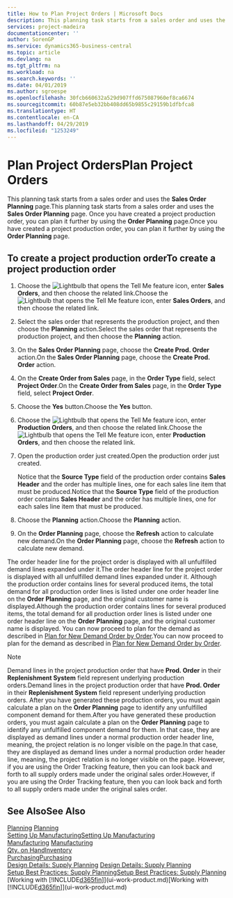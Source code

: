 ```yaml
---
title: How to Plan Project Orders | Microsoft Docs
description: This planning task starts from a sales order and uses the **Sales Order Planning** page. Once you have created a project production order, you can plan it further by using the **Order Planning** page.
services: project-madeira
documentationcenter: ''
author: SorenGP
ms.service: dynamics365-business-central
ms.topic: article
ms.devlang: na
ms.tgt_pltfrm: na
ms.workload: na
ms.search.keywords: ''
ms.date: 04/01/2019
ms.author: sgroespe
ms.openlocfilehash: 30fcb660632a529d907ffd675087960ef8ca6674
ms.sourcegitcommit: 60b87e5eb32bb408dd65b9855c29159b1dfbfca8
ms.translationtype: HT
ms.contentlocale: en-CA
ms.lasthandoff: 04/29/2019
ms.locfileid: "1253249"
---
```

# <a name="plan-project-orders"></a><span data-ttu-id="b7e56-104">Plan Project Orders</span><span class="sxs-lookup"><span data-stu-id="b7e56-104">Plan Project Orders</span></span>
<span data-ttu-id="b7e56-105">This planning task starts from a sales order and uses the **Sales Order Planning** page.</span><span class="sxs-lookup"><span data-stu-id="b7e56-105">This planning task starts from a sales order and uses the **Sales Order Planning** page.</span></span> <span data-ttu-id="b7e56-106">Once you have created a project production order, you can plan it further by using the **Order Planning** page.</span><span class="sxs-lookup"><span data-stu-id="b7e56-106">Once you have created a project production order, you can plan it further by using the **Order Planning** page.</span></span>  

## <a name="to-create-a-project-production-order"></a><span data-ttu-id="b7e56-107">To create a project production order</span><span class="sxs-lookup"><span data-stu-id="b7e56-107">To create a project production order</span></span>  

1.  <span data-ttu-id="b7e56-108">Choose the ![Lightbulb that opens the Tell Me feature](media/ui-search/search_small.png "Tell me what you want to do") icon, enter **Sales Orders**, and then choose the related link.</span><span class="sxs-lookup"><span data-stu-id="b7e56-108">Choose the ![Lightbulb that opens the Tell Me feature](media/ui-search/search_small.png "Tell me what you want to do") icon, enter **Sales Orders**, and then choose the related link.</span></span>  
2.  <span data-ttu-id="b7e56-109">Select the sales order that represents the production project, and then choose the **Planning** action.</span><span class="sxs-lookup"><span data-stu-id="b7e56-109">Select the sales order that represents the production project, and then choose the **Planning** action.</span></span>  
4.  <span data-ttu-id="b7e56-110">On the **Sales Order Planning** page, choose  the **Create Prod. Order** action.</span><span class="sxs-lookup"><span data-stu-id="b7e56-110">On the **Sales Order Planning** page, choose  the **Create Prod. Order** action.</span></span>  
5.  <span data-ttu-id="b7e56-111">On the **Create Order from Sales** page, in the **Order Type** field, select **Project Order**.</span><span class="sxs-lookup"><span data-stu-id="b7e56-111">On the **Create Order from Sales** page, in the **Order Type** field, select **Project Order**.</span></span>  
6.  <span data-ttu-id="b7e56-112">Choose the **Yes** button.</span><span class="sxs-lookup"><span data-stu-id="b7e56-112">Choose the **Yes** button.</span></span>  
7.  <span data-ttu-id="b7e56-113">Choose the ![Lightbulb that opens the Tell Me feature](media/ui-search/search_small.png "Tell me what you want to do") icon, enter **Production Orders**, and then choose the related link.</span><span class="sxs-lookup"><span data-stu-id="b7e56-113">Choose the ![Lightbulb that opens the Tell Me feature](media/ui-search/search_small.png "Tell me what you want to do") icon, enter **Production Orders**, and then choose the related link.</span></span>
8. <span data-ttu-id="b7e56-114">Open the production order just created.</span><span class="sxs-lookup"><span data-stu-id="b7e56-114">Open the production order just created.</span></span>  

    <span data-ttu-id="b7e56-115">Notice that the **Source Type** field of the production order contains **Sales Header** and the order has multiple lines, one for each sales line item that must be produced.</span><span class="sxs-lookup"><span data-stu-id="b7e56-115">Notice that the **Source Type** field of the production order contains **Sales Header** and the order has multiple lines, one for each sales line item that must be produced.</span></span>  
9. <span data-ttu-id="b7e56-116">Choose the **Planning** action.</span><span class="sxs-lookup"><span data-stu-id="b7e56-116">Choose the **Planning** action.</span></span>
10. <span data-ttu-id="b7e56-117">On the **Order Planning** page, choose the **Refresh** action to calculate new demand.</span><span class="sxs-lookup"><span data-stu-id="b7e56-117">On the **Order Planning** page, choose the **Refresh** action to calculate new demand.</span></span>  

<span data-ttu-id="b7e56-118">The order header line for the project order is displayed with all unfulfilled demand lines expanded under it.</span><span class="sxs-lookup"><span data-stu-id="b7e56-118">The order header line for the project order is displayed with all unfulfilled demand lines expanded under it.</span></span> <span data-ttu-id="b7e56-119">Although the production order contains lines for several produced items, the total demand for all production order lines is listed under one order header line on the **Order Planning** page, and the original customer name is displayed.</span><span class="sxs-lookup"><span data-stu-id="b7e56-119">Although the production order contains lines for several produced items, the total demand for all production order lines is listed under one order header line on the **Order Planning** page, and the original customer name is displayed.</span></span> <span data-ttu-id="b7e56-120">You can now proceed to plan for the demand as described in [Plan for New Demand Order by Order](production-how-to-plan-for-new-demand.md).</span><span class="sxs-lookup"><span data-stu-id="b7e56-120">You can now proceed to plan for the demand as described in [Plan for New Demand Order by Order](production-how-to-plan-for-new-demand.md).</span></span>  

> [!NOTE]  
>  <span data-ttu-id="b7e56-121">Demand lines in the project production order that have **Prod. Order** in their **Replenishment System** field represent underlying production orders.</span><span class="sxs-lookup"><span data-stu-id="b7e56-121">Demand lines in the project production order that have **Prod. Order** in their **Replenishment System** field represent underlying production orders.</span></span> <span data-ttu-id="b7e56-122">After you have generated these production orders, you must again calculate a plan on the **Order Planning** page to identify any unfulfilled component demand for them.</span><span class="sxs-lookup"><span data-stu-id="b7e56-122">After you have generated these production orders, you must again calculate a plan on the **Order Planning** page to identify any unfulfilled component demand for them.</span></span> <span data-ttu-id="b7e56-123">In that case, they are displayed as demand lines under a normal production order header line, meaning, the project relation is no longer visible on the page.</span><span class="sxs-lookup"><span data-stu-id="b7e56-123">In that case, they are displayed as demand lines under a normal production order header line, meaning, the project relation is no longer visible on the page.</span></span> <span data-ttu-id="b7e56-124">However, if you are using the Order Tracking feature, then you can look back and forth to all supply orders made under the original sales order.</span><span class="sxs-lookup"><span data-stu-id="b7e56-124">However, if you are using the Order Tracking feature, then you can look back and forth to all supply orders made under the original sales order.</span></span>  

## <a name="see-also"></a><span data-ttu-id="b7e56-125">See Also</span><span class="sxs-lookup"><span data-stu-id="b7e56-125">See Also</span></span>
<span data-ttu-id="b7e56-126">[Planning](production-planning.md) </span><span class="sxs-lookup"><span data-stu-id="b7e56-126">[Planning](production-planning.md) </span></span>  
[<span data-ttu-id="b7e56-127">Setting Up Manufacturing</span><span class="sxs-lookup"><span data-stu-id="b7e56-127">Setting Up Manufacturing</span></span>](production-configure-production-processes.md)  
<span data-ttu-id="b7e56-128">[Manufacturing](production-manage-manufacturing.md)  </span><span class="sxs-lookup"><span data-stu-id="b7e56-128">[Manufacturing](production-manage-manufacturing.md)  </span></span>  
[<span data-ttu-id="b7e56-129">Qty. on Hand</span><span class="sxs-lookup"><span data-stu-id="b7e56-129">Inventory</span></span>](inventory-manage-inventory.md)  
[<span data-ttu-id="b7e56-130">Purchasing</span><span class="sxs-lookup"><span data-stu-id="b7e56-130">Purchasing</span></span>](purchasing-manage-purchasing.md)  
<span data-ttu-id="b7e56-131">[Design Details: Supply Planning](design-details-supply-planning.md) </span><span class="sxs-lookup"><span data-stu-id="b7e56-131">[Design Details: Supply Planning](design-details-supply-planning.md) </span></span>  
[<span data-ttu-id="b7e56-132">Setup Best Practices: Supply Planning</span><span class="sxs-lookup"><span data-stu-id="b7e56-132">Setup Best Practices: Supply Planning</span></span>](setup-best-practices-supply-planning.md)  
<span data-ttu-id="b7e56-133">[Working with [!INCLUDE[d365fin](includes/d365fin_md.md)]](ui-work-product.md)</span><span class="sxs-lookup"><span data-stu-id="b7e56-133">[Working with [!INCLUDE[d365fin](includes/d365fin_md.md)]](ui-work-product.md)</span></span>
